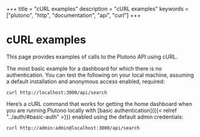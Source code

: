 +++
title = "cURL examples"
description = "cURL examples"
keywords = ["plutono", "http", "documentation", "api", "curl"]
+++

# cURL examples

This page provides examples of calls to the Plutono API using cURL.

The most basic example for a dashboard for which there is no authentication. You can test the following on your local machine, assuming a default installation and anonymous access enabled, required:

```
curl http://localhost:3000/api/search
```

Here’s a cURL command that works for getting the home dashboard when you are running Plutono locally with [basic authentication]({{< relref "../auth/#basic-auth" >}}) enabled using the default admin credentials:

```
curl http://admin:admin@localhost:3000/api/search
```